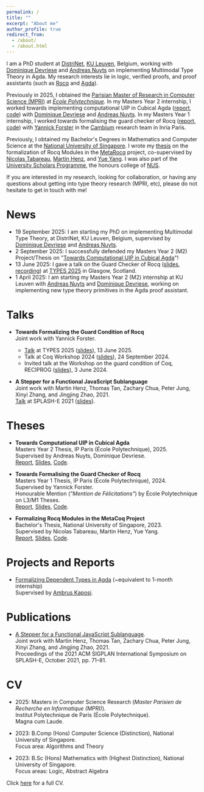 ```yaml
---
permalink: /
title: ""
excerpt: "About me"
author_profile: true
redirect_from: 
  - /about/
  - /about.html
---
```


I am a PhD student at [DistriNet](https://distrinet.cs.kuleuven.be/),
[KU Leuven](https://www.kuleuven.be/kuleuven/), Belgium,
working with 
[Dominique Devriese](https://distrinet.cs.kuleuven.be/people/DominiqueDevriese)
and [Andreas Nuyts](https://anuyts.github.io/)
on implementing Multimodal Type Theory in Agda.
My research interests lie in logic, verified proofs,
and proof assistants (such as [Rocq][rocq]
and [Agda](https://wiki.portal.chalmers.se/agda/pmwiki.php)).

Previously in 2025,
I obtained the [Parisian Master of Research in Computer Science (MPRI)][mpri]
at [*École Polytechnique*][x].
In my Masters Year 2 internship,
I worked towards implementing computational UIP in Cubical Agda
([report](files/250820-m2-thesis.pdf), [code](https://swampertx.github.io/hset-cubical/Everything.html))
with
[Dominique Devriese](https://distrinet.cs.kuleuven.be/people/DominiqueDevriese)
and [Andreas Nuyts](https://anuyts.github.io/).
In my Masters Year 1 internship,
I worked towards formalising the guard checker of Rocq
([report](https://inria.hal.science/hal-04983786),
[code](https://github.com/inria-cambium/m1-tan))
with [Yannick Forster](https://yforster.de/)
in the [Cambium](https://cambium.inria.fr/) research team in Inria Paris.

Previously, I obtained my Bachelor's Degrees in Mathematics and Computer Science
at the [National University of Singapore][nus].
I wrote my [thesis](#theses) on
the formalization of Rocq Modules in the [MetaRocq](https://metarocq.github.io/) project,
co-supervised by [Nicolas Tabareau](https://tabareau.fr),
[Martin Henz](https://www.comp.nus.edu.sg/~henz/),
and [Yue Yang](https://discovery.nus.edu.sg/463-yue-yang).
I was also part of the [University Scholars Programme](https://www.usp.nus.edu.sg/),
the honours college of [NUS][nus].

[rocq]: https://rocq-prover.org
[x]: https://www.polytechnique.edu/
[nus]: https://www.nus.edu.sg/
[mpri]: https://mpri-master.ens.fr

If you are interested in my research, looking for collaboration,
or having any questions about getting into type theory research (MPRI, etc),
please do not hesitate to get in touch with me!

# News
- 19 September 2025: I am starting my PhD on implementing Multimodal Type Theory,
  at DistriNet, KU Leuven, Belgium,
  supervised by 
  [Dominique Devriese](https://distrinet.cs.kuleuven.be/people/DominiqueDevriese)
  and [Andreas Nuyts](https://anuyts.github.io/).
- 2 September 2025: I successfully defended my Masters Year 2 (M2) Project/Thesis on
  "[Towards Computational UIP in Cubical Agda](files/250820-m2-report.pdf)"!
- 13 June 2025: I gave a talk on the Guard Checker of Rocq
  ([slides](files/250613-types-slides.pdf),
  [recording](https://www.youtube.com/watch?v=IFihciC1_iU&list=PLjPpkiIsfkBP2Iarv-Zvd7QS7WrGcDqem&index=87))
  at [TYPES 2025](https://msp.cis.strath.ac.uk/types2025/) in Glasgow, Scotland.
- 1 April 2025: I am starting my Masters Year 2 (M2) internship at KU Leuven with
  [Andreas Nuyts](https://anuyts.github.io/) and
  [Dominique Devriese](https://distrinet.cs.kuleuven.be/people/DominiqueDevriese),
  working on implementing new type theory primitives in the Agda proof assistant.

<!-- - 25 October 2024: My [Masters 1 Project/Thesis](#theses) received an Honourable Mention
  (_"Mention de Félicitations"_) from École Polytechnique! -->
<!-- - 15-21 September 2024: I attended the
  [Proof and Computation Autumn School 2024](https://www.mathematik.uni-muenchen.de/~schwicht/pc24.php),
  at Fischbachau, Germany. -->
<!-- - 14 September 2024: I will be presenting (remotely) at the [Coq Workshop 2024](https://coq-workshop.gitlab.io/2024/)
  about my M1 internship project on the Guard Checker of Rocq.
  It is affiliated with [ITP 2024](https://www.viam.science.tsu.ge/itp2024/)
  at Tbilisi, Georgia. -->
<!-- - 27 August 2024: I successfully defended my Masters 1 internship,
  in which I implemented the Guard Checker of Rocq in MetaRocq
  and documented its behaviour!
  Here are the [code](https://github.com/inria-cambium/m1-tan),
  [report](files/240827-report.pdf),
  and [slides](files/240827-slides.pdf). -->
<!-- - 10-14 June 2024: I am attending [TYPES 2024](https://types2024.itu.dk/) in Copenhagen, Denmark. -->
<!-- - 3 June 2024: I gave a talk on the guard checker of Coq
  at the [RECIPROG](https://www.irif.fr/reciprog/workshop-guarded-june24) workshop in Nantes, France. -->
<!-- - 1 May 2024: I started doing an M1 internship with Yannick Forster
  in the [Cambium](https://cambium.inria.fr/) team, in Inria Paris.
  We will be working towards a formalisation of the Guard Checker of Coq. -->
<!-- - In September 2023, I started my [Masters in the Parisian Master of Research
  in Computer Science (MPRI)][mpri], at the [*École Polytechnique*][x]. -->
<!-- - In May 2023, I have graduated from the National University of Singapore (NUS)!
  I obtained two Bachelor's degrees: one in Mathematics, and another in Computer
  Science. -->

# Talks
- **Towards Formalizing the Guard Condition of Rocq**\
  Joint work with Yannick Forster.
  - [Talk](https://www.youtube.com/watch?v=IFihciC1_iU&list=PLjPpkiIsfkBP2Iarv-Zvd7QS7WrGcDqem&index=87)
    at TYPES 2025 ([slides](files/250613-types-slides.pdf)), 13 June 2025.
  - Talk at Coq Workshop 2024 ([slides](files/240914-coqws-slides.pdf)), 24 September 2024.
  - Invited talk at the
    Workshop on the guard condition of Coq, RECIPROG
    ([slides](files/240603-reciprog-slides.pdf)),
    3 June 2024.

- **A Stepper for a Functional JavaScript Sublanguage**\
  Joint work with Martin Henz, Thomas Tan, Zachary Chua, Peter Jung, Xinyi Zhang,
  and Jingjing Zhao, 2021.\
  [Talk](https://www.youtube.com/watch?v=vRjOP5fbZyE) at SPLASH-E 2021
  ([slides](https://docs.google.com/presentation/d/13UPfBfDuQkFKyGDABhCrw-sHfX3GnLAmGMr-b2JaW0U/edit?usp=sharing)). 

# Theses
- **Towards Computational UIP in Cubical Agda**\
  Masters Year 2 Thesis, IP Paris (École Polytechnique), 2025.\
  Supervised by Andreas Nuyts, Dominique Devriese.\
  [Report](files/250820-m2-thesis.pdf), [Slides](files/250902-m2-slides.pdf), [Code](https://swampertx.github.io/hset-cubical/Everything.html).

- **Towards Formalising the Guard Checker of Rocq**\
  Masters Year 1 Thesis, IP Paris (École Polytechnique), 2024.\
  Supervised by Yannick Forster.\
  Honourable Mention (_"Mention de Félicitations"_) by École Polytechnique on L3/M1 Theses.\
  [Report](files/240827-report.pdf), [Slides](files/240827-slides.pdf), [Code](https://github.com/inria-cambium/m1-tan).

- **Formalizing Rocq Modules in the MetaCoq Project**\
  Bachelor's Thesis, National University of Singapore, 2023.\
  Supervised by Nicolas Tabareau, Martin Henz, Yue Yang.\
  [Report](files/XFC4101.Final.Report.pdf),
  [Slides](files/XFC4101.Final.Presentation.pdf),
  [Code](https://github.com/SwampertX/metacoq/tree/yeejian-thesis).


# Projects and Reports

- [Formalizing Dependent Types in Agda](files/m1-project-report.pdf) (~equivalent to 1-month internship)\
  Supervised by [Ambrus Kaposi](https://akaposi.github.io).
  <!-- [Report](files/m1-project-report.pdf) -->

# Publications
- [A Stepper for a Functional JavaScript
   Sublanguage](https://dl.acm.org/doi/abs/10.1145/3484272.3484968).\
   Joint work with Martin Henz, Thomas Tan, Zachary Chua, Peter Jung, Xinyi Zhang,
   and Jingjing Zhao, 2021.\
   Proceedings
   of the 2021 ACM SIGPLAN International Symposium on SPLASH-E, October 2021, pp. 71–81.


# CV
- 2025: Masters in Computer Science Research (_Master Parisien de Recherche en Informatique (MPRI)_).\
  Institut Polytechnique de Paris (École Polytechnique).\
  Magna cum Laude.

- 2023: B.Comp (Hons) Computer Science (Distinction), National University of Singapore.\
  Focus area: Algorithms and Theory

- 2023: B.Sc (Hons) Mathematics with (Highest Distinction), National University of Singapore.\
  Focus areas: Logic, Abstract Algebra

Click [here](files/cv.pdf) for a full CV.
